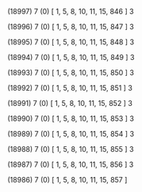 (18997) 7 (0) [ 1, 5, 8, 10, 11, 15, 846 ] 3 


(18996) 7 (0) [ 1, 5, 8, 10, 11, 15, 847 ] 3 


(18995) 7 (0) [ 1, 5, 8, 10, 11, 15, 848 ] 3 


(18994) 7 (0) [ 1, 5, 8, 10, 11, 15, 849 ] 3 


(18993) 7 (0) [ 1, 5, 8, 10, 11, 15, 850 ] 3 


(18992) 7 (0) [ 1, 5, 8, 10, 11, 15, 851 ] 3 


(18991) 7 (0) [ 1, 5, 8, 10, 11, 15, 852 ] 3 


(18990) 7 (0) [ 1, 5, 8, 10, 11, 15, 853 ] 3 


(18989) 7 (0) [ 1, 5, 8, 10, 11, 15, 854 ] 3 


(18988) 7 (0) [ 1, 5, 8, 10, 11, 15, 855 ] 3 


(18987) 7 (0) [ 1, 5, 8, 10, 11, 15, 856 ] 3 


(18986) 7 (0) [ 1, 5, 8, 10, 11, 15, 857 ]  

